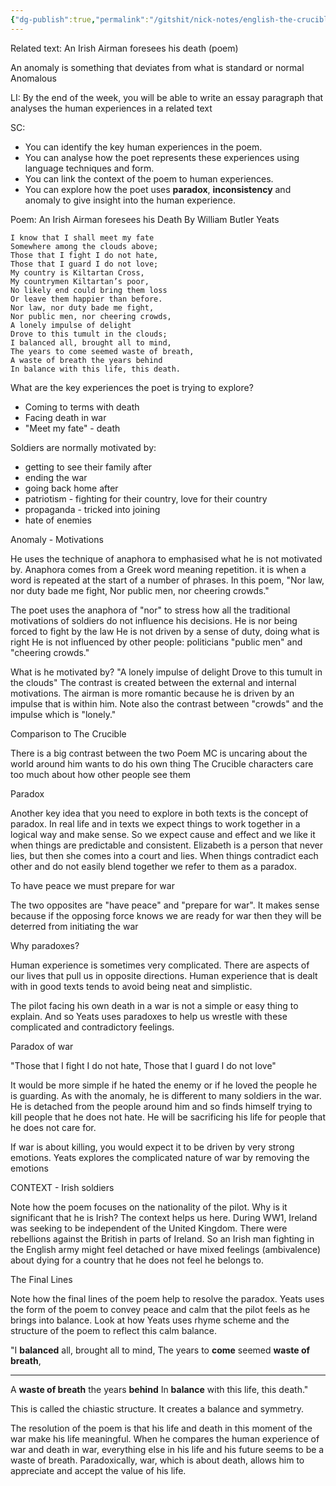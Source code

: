 ```yaml
---
{"dg-publish":true,"permalink":"/gitshit/nick-notes/english-the-crucible-notes/","tags":["crucible","english"]}
---
```


Related text: An Irish Airman foresees his death (poem)

An anomaly is something that deviates from what is standard or normal
Anomalous

LI: By the end of the week, you will be able to write an essay paragraph that analyses the human experiences in a related text

SC:
- You can identify the key human experiences in the poem.
- You can analyse how the poet represents these experiences using language techniques and form.
- You can link the context of the poem to human experiences.
- You can explore how the poet uses **paradox**, **inconsistency** and anomaly to give insight into the human experience.

Poem: An Irish Airman foresees his Death
By William Butler Yeats

	I know that I shall meet my fate
	Somewhere among the clouds above;
	Those that I fight I do not hate,
	Those that I guard I do not love;
	My country is Kiltartan Cross,
	My countrymen Kiltartan’s poor,
	No likely end could bring them loss
	Or leave them happier than before.
	Nor law, nor duty bade me fight,
	Nor public men, nor cheering crowds,
	A lonely impulse of delight
	Drove to this tumult in the clouds;
	I balanced all, brought all to mind,
	The years to come seemed waste of breath,
	A waste of breath the years behind
	In balance with this life, this death.

What are the key experiences the poet is trying to explore?

- Coming to terms with death
- Facing death in war
- "Meet my fate" - death

Soldiers are normally motivated by:

- getting to see their family after
- ending the war
- going back home after
- patriotism - fighting for their country, love for their country
- propaganda - tricked into joining
- hate of enemies

Anomaly - Motivations

He uses the technique of anaphora to emphasised what he is not motivated by. Anaphora comes from a Greek word meaning repetition. it is when a word is repeated at the start of a number of phrases. In this poem, "Nor law, nor duty bade me fight, Nor public men, nor cheering crowds."

The poet uses the anaphora of "nor" to stress how all the traditional motivations of soldiers do not influence his decisions.
He is nor being forced to fight by the law
He is not driven by a sense of duty, doing what is right
He is not influenced by other people: politicians "public men" and "cheering crowds."

What is he motivated by?
"A lonely impulse of delight
Drove to this tumult in the clouds"
The contrast is created between the external and internal motivations.
The airman is more romantic because he is driven by an impulse that is within him.
Note also the contrast between "crowds" and the impulse which is "lonely."

Comparison to The Crucible

There is a big contrast between the two
Poem MC is uncaring about the world around him wants to do his own thing
The Crucible characters care too much about how other people see them

Paradox

Another key idea that you need to explore in both texts is the concept of paradox. In real life and in texts we expect things to work together in a logical way and make sense. So we expect cause and effect and we like it when things are predictable and consistent.
Elizabeth is a person that never lies, but then she comes into a court and lies.
When things contradict each other and do not easily blend together we refer to them as a paradox.

To have peace we must prepare for war

The two opposites are "have peace" and "prepare for war". It makes sense because if the opposing force knows we are ready for war then they will be deterred from initiating the war

Why paradoxes?

Human experience is sometimes very complicated. There are aspects of our lives that pull us in opposite directions. Human experience that is dealt with in good texts tends to avoid being neat and simplistic.

The pilot facing his own death in a war is not a simple or easy thing to explain. And so Yeats uses paradoxes to help us wrestle with these complicated and contradictory feelings.

Paradox of war 

"Those that I fight I do not hate,
Those that I guard I do not love"

It would be more simple if he hated the enemy or if he loved the people he is guarding. As with the anomaly, he is different to many soldiers in the war. He is detached from the people around him and so finds himself trying to kill people that he does not hate. He will be sacrificing his life for people that he does not care for.

If war is about killing, you would expect it to be driven by very strong emotions. Yeats explores the complicated nature of war by removing the emotions 

CONTEXT - Irish soldiers

Note how the poem focuses on the nationality of the pilot. Why is it significant that he is Irish?
The context helps us here. During WW1, Ireland was seeking to be independent of the United Kingdom. There were rebellions against the British in parts of Ireland. So an Irish man fighting in the English army might feel detached or have mixed feelings (ambivalence) about dying for a country that he does not feel he belongs to. 

The Final Lines

Note how the final lines of the poem help to resolve the paradox. Yeats uses the form of the poem to convey peace and calm that the pilot feels as he brings into balance. Look at how Yeats uses rhyme scheme and the structure of the poem to reflect this calm balance.

"I **balanced** all, brought all to mind,
The years to **come** seemed 
**waste of breath**,
___
A **waste of breath** 
the years **behind**
In **balance** with this life, this death."

This is called the chiastic structure. It creates a balance and symmetry.

The resolution of the poem is that his life and death in this moment of the war make his life meaningful. When he compares the human experience of war and death in war, everything else in his life and his future seems to be a waste of breath. Paradoxically, war, which is about death, allows him to appreciate and accept the value of his life.

